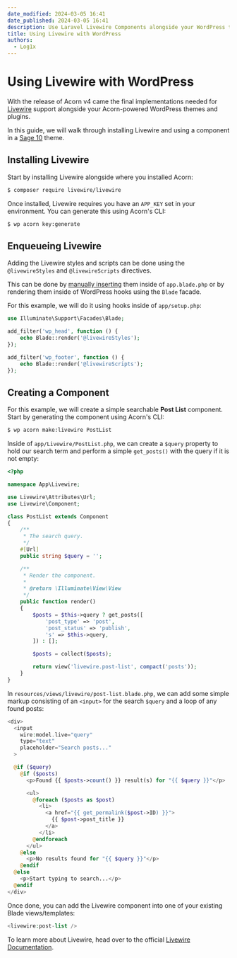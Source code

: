 ```yaml
---
date_modified: 2024-03-05 16:41
date_published: 2024-03-05 16:41
description: Use Laravel Livewire Components alongside your WordPress theme or plugin using Acorn.
title: Using Livewire with WordPress
authors:
  - Log1x
---
```


# Using Livewire with WordPress

With the release of Acorn v4 came the final implementations needed for [Livewire](https://livewire.laravel.com/) support alongside your Acorn-powered WordPress themes and plugins.

In this guide, we will walk through installing Livewire and using a component in a [Sage 10](https://roots.io/sage/) theme.

## Installing Livewire

Start by installing Livewire alongside where you installed Acorn:

```bash
$ composer require livewire/livewire
```

Once installed, Livewire requires you have an `APP_KEY` set in your environment. You can generate this using Acorn's CLI:

```bash
$ wp acorn key:generate
```

## Enqueueing Livewire

Adding the Livewire styles and scripts can be done using the `@livewireStyles` and `@livewireScripts` directives.

This can be done by [manually inserting](https://livewire.laravel.com/docs/installation#manually-including-livewires-frontend-assets) them inside of `app.blade.php` or by rendering them inside of WordPress hooks using the `Blade` facade.

For this example, we will do it using hooks inside of `app/setup.php`:

```php
use Illuminate\Support\Facades\Blade;

add_filter('wp_head', function () {
    echo Blade::render('@livewireStyles');
});

add_filter('wp_footer', function () {
    echo Blade::render('@livewireScripts');
});
```

## Creating a Component

For this example, we will create a simple searchable **Post List** component. Start by generating the component using Acorn's CLI:

```sh
$ wp acorn make:livewire PostList
```

Inside of `app/Livewire/PostList.php`, we can create a `$query` property to hold our search term and perform a simple `get_posts()` with the query if it is not empty:

```php
<?php

namespace App\Livewire;

use Livewire\Attributes\Url;
use Livewire\Component;

class PostList extends Component
{
    /**
     * The search query.
     */
    #[Url]
    public string $query = '';

    /**
     * Render the component.
     *
     * @return \Illuminate\View\View
     */
    public function render()
    {
        $posts = $this->query ? get_posts([
            'post_type' => 'post',
            'post_status' => 'publish',
            's' => $this->query,
        ]) : [];

        $posts = collect($posts);

        return view('livewire.post-list', compact('posts'));
    }
}
```

In `resources/views/livewire/post-list.blade.php`, we can add some simple markup consisting of an `<input>` for the search `$query` and a loop of any found posts:

```php
<div>
  <input
    wire:model.live="query"
    type="text"
    placeholder="Search posts..."
  >

  @if ($query)
    @if ($posts)
      <p>Found {{ $posts->count() }} result(s) for "{{ $query }}"</p>

      <ul>
        @foreach ($posts as $post)
          <li>
            <a href="{{ get_permalink($post->ID) }}">
              {{ $post->post_title }}
            </a>
          </li>
        @endforeach
      </ul>
    @else
      <p>No results found for "{{ $query }}"</p>
    @endif
  @else
    <p>Start typing to search...</p>
  @endif
</div>
```

Once done, you can add the Livewire component into one of your existing Blade views/templates:

```php
<livewire:post-list />
```

To learn more about Livewire, head over to the official [Livewire Documentation](https://livewire.laravel.com/docs/quickstart).
